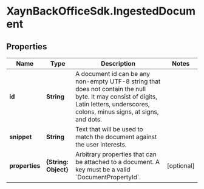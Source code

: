 # XaynBackOfficeSdk.IngestedDocument

## Properties

Name | Type | Description | Notes
------------ | ------------- | ------------- | -------------
**id** | **String** | A document id can be any non-empty UTF-8 string that does not contain the null byte. It may consist of digits, Latin letters, underscores, colons, minus signs, at signs, and dots. | 
**snippet** | **String** | Text that will be used to match the document against the user interests. | 
**properties** | **{String: Object}** | Arbitrary properties that can be attached to a document. A key must be a valid &#x60;DocumentPropertyId&#x60;. | [optional] 


